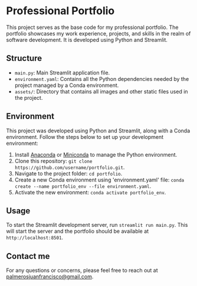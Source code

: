 # Professional Portfolio

This project serves as the base code for my professional portfolio. The portfolio showcases my work experience, projects, and skills in the realm of software development. It is developed using Python and Streamlit.

## Structure

- `main.py`: Main Streamlit application file.
- `environment.yaml`: Contains all the Python dependencies needed by the project managed by a Conda environment.
- `assets/`: Directory that contains all images and other static files used in the project.

## Environment

This project was developed using Python and Streamlit, along with a Conda environment. Follow the steps below to set up your development environment:

1. Install [Anaconda](https://www.anaconda.com/products/distribution) or [Miniconda](https://docs.conda.io/en/latest/miniconda.html) to manage the Python environment.
2. Clone this repository: `git clone https://github.com/username/portfolio.git`.
3. Navigate to the project folder: `cd portfolio`.
4. Create a new Conda environment using 'environment.yaml' file: `conda create --name portfolio_env --file environment.yaml`.
5. Activate the new environment: `conda activate portfolio_env`.

## Usage

To start the Streamlit development server, run `streamlit run main.py`. This will start the server and the portfolio should be available at `http://localhost:8501`.


## Contact me

For any questions or concerns, please feel free to reach out at palmerosjuanfrancisco@gmail.com.
